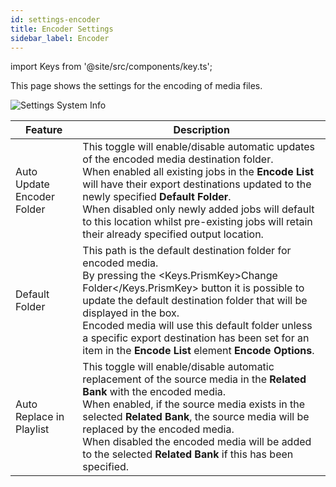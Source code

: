 ```yaml
---
id: settings-encoder
title: Encoder Settings
sidebar_label: Encoder
---
```

import Keys from '@site/src/components/key.ts';

This page shows the settings for the encoding of media files.

![Settings System Info](/prismdocs/images/prism-settings-encoder.png)



|  Feature  |   Description   |
|-------------|-----------------|
| Auto Update Encoder Folder   |  This toggle will enable/disable automatic updates of the encoded media destination folder. <br /> When enabled all existing jobs in the **Encode List** will have their export destinations updated to the newly specified **Default Folder**.  <br /> When disabled only newly added jobs will default to this location whilst pre-existing jobs will retain their already specified output location. |
| Default Folder |  This path is the default destination folder for encoded media. <br />By pressing the <Keys.PrismKey>Change Folder</Keys.PrismKey> button it is possible to update the default destination folder that will be displayed in the box. <br /> Encoded media will use this default folder unless a specific export destination has been set for an item in the **Encode List** element **Encode Options**. |
| Auto Replace in Playlist | This toggle will enable/disable automatic replacement of the source media in the **Related Bank** with the encoded media. <br /> When enabled, if the source media exists in the selected **Related Bank**, the source media will be replaced by the encoded media. <br /> When disabled the encoded media will be added to the selected **Related Bank** if this has been specified. |



<!--
|  Feature  |   Description   |
|-------------|-----------------|
| Auto Update Encoder Folder   |  This toggle will enable/disable automatic updates of the encoded media destination folder. <br /> When enabled all existing jobs in the **Encode List** will have their export destinations updated to the newly specified **Default Folder**.  <br /> When disabled only newly added jobs will default to this location whilst pre-existing jobs will retain their already specified output location. |
| Default Folder |  This path is the default destination folder for encoded media. <br />By pressing the <Keys.PrismKey>Change Folder</Keys.PrismKey> button it is possible to update the default destination folder that will be displayed in the box. <br /> Encoded media will use this default folder unless a specific export destination has been set for an item in the **Encode List** element **Encode Options**. |
| Auto Replace in Playlist | This toggle will enable/disable automatic replacement of the source media in the bank with the encoded media. <br /> When enabled, if the source media exists in the bank, the source media will be replaced by the encoded media. <br /> When disabled the encoded media will be added to the bank. |
-->

<!--
|  Feature  |   Description   |
|-------------|-----------------|
| Auto Update Encoder Folder   |  This toggle will enable/disable automatic updates of the encoded media destination folder. <br /> When enabled all existing jobs in the **Encode List** will have their export destinations updated to the newly specified **Default Folder**.  <br /> When disabled only newly added jobs will default to this location whilst pre-existing jobs will retain their already specified output location. |
| Default Folder |  This path is the default destination folder for encoded media. <br />By pressing the <Keys.PrismKey>Change Folder</Keys.PrismKey> button it is possible to update the default destination folder that will be displayed in the box. <br /> Encoded media will use this default folder unless a specific export destination has been set for an item in the **Encode List** element **Encode Options**. |
| Auto Replace in Playlist | This toggle will enable/disable automatic replacement of the source media in the bank with the encoded media. <br /> When enabled, if the source media exists in the bank, the source media will be replaced by the encoded media. <br /> When disabled the encoded media will be added to the bank. |
-->